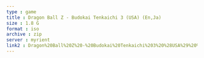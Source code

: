 ```yaml
---
type : game
title : Dragon Ball Z - Budokai Tenkaichi 3 (USA) (En,Ja)
size : 1.8 G
format : iso
archive : zip
server : myrient
link2 : Dragon%20Ball%20Z%20-%20Budokai%20Tenkaichi%203%20%28USA%29%20%28En%2CJa%29
---
```

